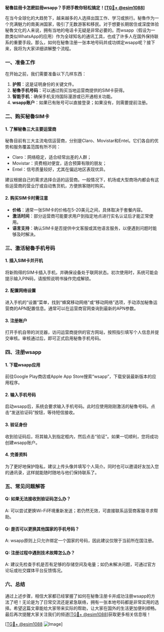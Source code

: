 **秘魯註冊卡怎麽註冊wsapp？手把手教你轻松搞定！[[TG💪+ @esim1088](https://t.me/s/esim1088)]**

在当今全球化的大趋势下，越来越多的人选择出国工作、学习或旅行。秘魯作为一个充满魅力的南美洲国家，吸引了无数游客和移民。对于想要长期居住或深度体验秘魯文化的人来说，拥有当地的电话卡无疑是非常必要的。而wsapp（假设为一款类似WhatsApp的应用）作为全球知名的通讯工具，也成了许多人在国外保持联系的重要手段。那么，如何在秘魯注册一张本地号码并成功绑定wsapp呢？接下来，我将为大家详细讲解整个流程。

### 一、准备工作

在开始之前，我们需要准备以下几样东西：

1. **护照**：这是证明身份的关键文件。
2. **秘魯手机号码**：可以通过购买当地运营商提供的SIM卡获得。
3. **智能手机**：确保手机支持国际漫游或已开通相关功能。
4. **wsapp账户**：如果已有账号可以直接登录；如果没有，则需要提前注册。

### 二、购买秘魯SIM卡

#### 1. 了解秘魯三大主要运营商
秘魯目前有三大主流电信运营商，分别是Claro、Movistar和Entel。它们各自的优势和服务覆盖范围有所不同：
- Claro：网络稳定，适合经常出差的人群；
- Movistar：资费相对便宜，适合预算有限的朋友；
- Entel：信号质量较好，尤其在偏远地区表现优异。

建议根据自己的需求选择合适的运营商。一般情况下，机场或大型商场内都会有这些运营商的营业厅或自动售货机，方便旅客随时购买。

#### 2. 购买SIM卡时需注意
- **价格**：通常一张SIM卡的价格在5-20美元之间，具体取决于套餐内容。
- **激活时间**：部分运营商可能要求用户到指定地点进行实名认证后才能正常使用。
- **语言支持**：确认SIM卡是否提供中文客服或其他语言服务，以便遇到问题时能够及时解决。

### 三、激活秘魯手机号码

#### 1. 插入SIM卡并开机
将新购得的SIM卡插入手机，并确保设备处于联网状态。初次使用时，系统可能会提示输入PIN码，请按照说明书操作完成解锁。

#### 2. 配置网络设置
进入手机的“设置”菜单，找到“蜂窝移动网络”或“移动网络”选项，手动添加秘魯运营商的APN配置信息。通常可以在运营商官网查询到最新的APN参数。

#### 3. 注册账户
打开手机自带的浏览器，访问运营商提供的官方网站，按照指引填写个人信息并提交审核。审核通过后，即可正式启用秘魯手机号码。

### 四、注册wsapp

#### 1. 下载wsapp应用
前往Google Play商店或Apple App Store搜索“wsapp”，下载安装最新版本的应用程序。

#### 2. 输入手机号码
启动wsapp后，系统会要求输入手机号码。此时应使用刚刚激活的秘魯号码。点击“发送验证码”按钮，等待短信接收。

#### 3. 验证身份
收到验证码后，将其输入到指定框内，然后点击“验证”。如果一切顺利，您将成功创建wsapp账户。

#### 4. 完善资料
为了更好地保护隐私，建议上传头像并填写个人简介。同时也可以邀请好友加入您的通讯录，这样就能随时随地与他们保持联系了。

### 五、常见问题解答

#### Q: 如果无法接收到验证码怎么办？
A: 可以尝试更换Wi-Fi环境重新发送；若仍然无效，可直接联系运营商客服寻求帮助。

#### Q: 是否可以更换其他国家的手机号码？
A: wsapp原则上只允许绑定一个国家的号码，因此建议仅限于当前所在国注册。

#### Q: 注册过程中遇到技术故障怎么办？
A: 建议先检查手机是否有足够的存储空间及电量；如仍未解决问题，可通过官方论坛或社交媒体平台反馈情况。

### 六、总结

通过上述步骤，相信大家都已经掌握了如何在秘魯注册卡并成功注册wsapp的方法了吧！无论是为了日常交流还是紧急联络，拥有一张本地号码都是非常实用的选择。希望这篇文章能给大家带来实际的帮助，让大家在国外的生活更加便利顺畅。最后再次提醒大家关注我们的频道[[TG💪+ @esim1088](https://t.me/s/esim1088)]获取更多相关信息哦！

[[TG💪+ @esim1088](https://t.me/s/esim1088) ![Image](https://i.postimg.cc/4NQfJmqS/Snipaste-2025-05-13-00-14-12.png)]